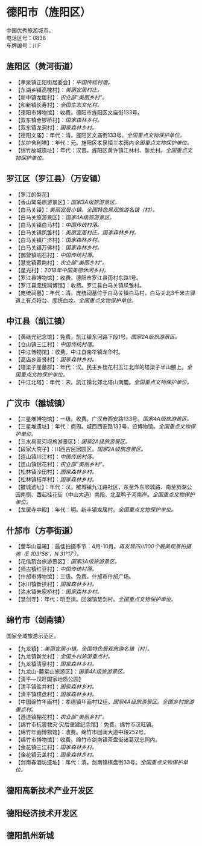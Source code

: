 # 德阳市（旌阳区）  
中国优秀旅游城市。  
电话区号：0838  
车牌编号：川F  

## 旌阳区（黄河街道）  
* 【孝泉镇正阳街居委会】：*中国传统村落。*  
* 【东湖乡镇高槐村】：*美丽宜居村庄。*  
* 【新中镇龙居村】：*农业部“美丽乡村”。*  
* 【和新镇长寿村】：*全国生态文化村。*  
* 【德阳市博物馆】：收费。德阳市旌阳区文庙街133号。  
* 【双东镇金锣桥村】：*国家森林乡村。*  
* 【双东镇龙洞村】：*国家森林乡村。*  
* 【德阳文庙】：年代：清。旌阳区文庙街133号。*全国重点文物保护单位。*   
* 【龙护舍利塔】：年代：元。旌阳区孝泉镇三孝园内*全国重点文物保护单位。*    
* 【绵竹故城遗址】：年代：汉晋。旌阳区黄许镇江林村、新龙村。*全国重点文物保护单位。*    
## 罗江区（罗江县）（万安镇）  
* 【罗江的梨花】  
* 【香山鹭岛旅游景区】：*国家3A级旅游景区。*  
* 【白马关镇】：*美丽宜居小镇。全国特色景观旅游名镇（村）。*  
* 【白马关旅游景区】：*国家4A级旅游景区。*  
* 【白马关镇白马村】：*中国传统村落。*  
* 【白马关镇凤雏村】：*美丽宜居村庄。国家森林乡村。*  
* 【白马关镇广济村】：*国家森林乡村。*  
* 【白马关镇万佛村】：*国家森林乡村。*  
* 【御营镇响石村】：*中国传统村落。*  
* 【慧觉镇黄荆村】：*农业部“美丽乡村”。*  
* 【星光村】：*2018年中国美丽休闲乡村。*  
* 【罗江县博物馆】：收费。德阳市罗江县雨村东路1号。  
* 【罗江县庞统祠博馆】：收费。罗江县白马关镇凤雏村。  
* 【庞统祠墓】：年代：清。庞统祠墓位于白马关镇白马村，白马关北3千米古驿道上有点将台、庞统血坟。*全国重点文物保护单位。*    
## 中江县（凯江镇）  
* 【黄继光纪念馆】：免费。凯江镇东河路下段1号。*国家2A级旅游景区。*  
* 【仓山镇三江村】：*中国传统村落。*  
* 【中江博物馆】：收费。中江县南华镇龙华村。  
* 【高店乡普贤村】：*国家森林乡村。*  
* 【塔梁子崖墓群】：年代：汉。民主乡桂花村玉江北岸的塔梁子半山腰上。*全国重点文物保护单位。*    
* 【中江北塔】：年代：宋。凯江镇北郊北塔山南麓。*全国重点文物保护单位。*    
## 广汉市（雒城镇）  
* 【三星堆博物馆】：一级。收费。广汉市西安路133号。*国家4A级旅游景区。*  
* 【三星堆遗址】：年代：商周。城西西安路133号，设博物馆。*全国重点文物保护单位。*    
* 【三水易家河坝旅游景区】：*国家2A级旅游景区。*  
* 【段家大院子】：川西古民居园区。*国家2A级旅游景区。*  
* 【连山镇川江村】：*中国传统村落。*  
* 【连山镇锦花村】：*农业部“美丽乡村”。*  
* 【松林镇沙田村】：*国家森林乡村。*  
* 【松林镇桔苹村】：*国家森林乡村。*  
* 【雒城遗址】：年代：汉。雒城镇九江路社区，东至外东顺城路、南至房湖公园南侧、西起桂花街（中山大道）南段、北至鸭子河南岸。*全国重点文物保护单位。*    
* 【龙居寺中殿】：年代：明。新丰镇龙居村。*全国重点文物保护单位。*    
## 什邡市（方亭街道）  
* 【蓥华山晨曦】：最佳拍摄季节：4月-10月。*再发现四川100个最美观景拍摄地（E 103°56′，N 31°17′）。*  
* 【花信箭台旅游景区】：*国家3A级旅游景区。*  
* 【师古镇红豆村】：*中国传统村落。*  
* 【什邡市博物馆】：三级。免费。什邡市什邡广场。  
* 【冰川镇新拱村】：*国家森林乡村。*  
* 【洛水镇朱家桥村】：*国家森林乡村。*  
* 【慧剑寺】：年代：明至清。回澜镇慧剑村。*全国重点文物保护单位。*    
## 绵竹市（剑南镇）  
国家全域旅游示范区。  
* 【九龙镇】：*美丽宜居小镇。全国特色景观旅游名镇（村）。*  
* 【九龙镇新龙村】：*全国乡村旅游重点村。*  
* 【九龙镇清泉村】：*国家森林乡村。*  
* 【九龙山-麓棠山旅游区】：*国家4A级旅游景区。*  
* 【清平—汉旺国家地质公园】  
* 【清平镇盐井村】：*国家森林乡村。*  
* 【清平镇棋盘村】：*国家森林乡村。*  
* 【中国绵竹年画村】：孝德镇年画村12组。*国家4A级旅游景区。全国乡村旅游重点村。*  
* 【遵道镇棚花村】：*农业部“美丽乡村”。*  
* 【绵竹市抗震救灾·灾后重建纪念馆】：免费。绵竹市汉旺镇。  
* 【绵竹年画博物馆】：收费。绵竹市回澜大道中段252号。  
* 【绵竹市博物馆】：收费。绵竹市剑南镇茶盘街诸葛双忠祠内。  
* 【金花镇三江村】：*国家森林乡村。*  
* 【金花镇云盖村】：*国家森林乡村。*  
* 【剑南春酒坊遗址】：年代：清。剑南镇棋盘街33号。*全国重点文物保护单位。*    

## 德阳高新技术产业开发区  

## 德阳经济技术开发区  

## 德阳凯州新城  
